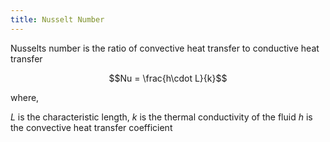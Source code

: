 ```yaml
---
title: Nusselt Number
---
```


Nusselts number is the ratio of convective heat transfer to conductive heat transfer

$$Nu = \frac{h\cdot L}{k}$$

where,

$L$ is the characteristic length,
$k$ is the thermal conductivity of the fluid
$h$ is the convective heat transfer coefficient